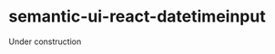 # semantic-ui-react-datetimeinput
Under construction

<!--- # semantic-ui-react-numberinput
Numeric input control with step buttons for [Semantic UI React]

[![version][version-badge]][package]
[![MIT License][license-badge]][license]

![Example image of numberInput](https://raw.githubusercontent.com/pksilen/semantic-ui-react-numberinput/master/example/number_input_with_border_radius.png)

![Example image of numberInput](https://raw.githubusercontent.com/pksilen/semantic-ui-react-numberinput/master/example/right_buttons_number_input_with_border_radius.png)

## Prerequisites
    "react": "^16.0.0",
    "react-dom": "^16.0.0",
    "semantic-ui-react": "^0.87.0"

## Installation
    npm install --save semantic-ui-react-numberinput
    
## Demo
   TimeInput [demo]
    
    
## Example usage
    import React from 'react';
    import TimeInput from 'semantic-ui-react-numberinput';
    
    class NumberInputExample extends React.Component {

        constructor(props) {
            super(props);
            this.state = {
                value: '0'
            };
        }
        
        changeValue = (newValue) => {
            this.setState({ value: newValue });
        }
       
        render() => {(
            <TimeInput value={this.state.value} onChange={this.changeValue} />
        )};
    }
    
   Render TimeInput with step buttons on left and right side of the input (this is default behavior, if buttonPlacement is not specified)
             
    <TimeInput buttonPlacement="leftAndRight" value={this.state.value} onChange={this.changeValue} />
         
   Render TimeInput with step buttons on the right side of the input
                      
    <TimeInput buttonPlacement="right" value={this.state.value} onChange={this.changeValue} />
    
   Specify allowed number range to be between 0 and 100
         
    <TimeInput minValue={0} maxValue={100} value={this.state.value} onChange={this.changeValue} />
         
   Specify buttons to increment/decrement by 5 
                  
    <TimeInput stepAmount={5} value={this.state.value} onChange={this.changeValue} />
         
   Specify decimal TimeInput with increment/decrement step of 0.25 and default precision of 2 
                   
    <TimeInput valueType="decimal" stepAmount={0.25} value={this.state.value} onChange={this.changeValue} />
          
   Specify decimal TimeInput with increment/decrement step of 0.1 and precision of 1 
                     
    <TimeInput valueType="decimal" stepAmount={0.1} precision={1} value={this.state.value} onChange={this.changeValue} />

## Mandatory TimeInput properties      
    value: string, // must be parseable to integer or decimal number depending on valueType
    onChange: (newValue: string) => void,
         
## Optional TimeInput properties
| property             | description                                                                                                                    |
| -------------------- | -------------------------------------------------------------------------------------------------------------------------------|
| allowEmptyValue      | Specifies if value can be empty                                                                                                |    
| buttonPlacement      | Specifies how step buttons are placed                                                                                          |
| id                   | id for HTML outer div element                                                                                                  |
| className            | class name(s) for HTML outer div element                                                                                       |
| defaultValue         | Specifies default value to be used when value is empty (must be integer or decimal number depending on valueType)              |
| minValue             | Minimum value accepted for TimeInput (must be integer or decimal number depending on valueType)                              |                                                                           |
| maxValue             | Maximum value accepted for TimeInput (must be integer or decimal number depending on valueType)                              |
| maxLength            | Maximum length of HTML input value (must be a positive integer)                                                                |
| placeholder          | Placeholder text for input element when value is empty, applicable only when allowEmptyValue is true                           |
| precision            | Decimal number precision when valueType is 'decimal'                                                                           |
| showError            | Specifies if HTML input element should show error styleMap                                                                        |
| size                 | Specifies the size of the control                                                                                              |
| stepAmount           | Specifies how much buttons increment/decrement the value (must be a positive integer or decimal number depending on valueType) |
| valueType            | Specifies if value is integer or decimal number                                                                                |

    
## Optional TimeInput property types
    allowEmptyValue: boolean,
    buttonPlacement: 'right' | 'leftAndRight'  
    id: string,
    className: string,
    defaultValue: number,
    minValue: number, 
    maxValue: number,   
    maxLength: number,
    placeholder: string,
    precision: number,
    showError: boolean,
    size: 'mini' | 'small' | 'large' | 'big' | 'huge' | 'massive',
    stepAmount: number,
    valueType: 'integer' | 'decimal'
        
## Default values for optional properties
    allowEmptyValue: false,
    buttonPlacement: 'leftAndRight',
    id: undefined,
    className: undefined,
    defaultValue: undefined,
    minValue: 0,
    maxValue: 9999999999,
    maxLength: 10,
    placeholder: 'Enter a value',
    precision: 2,
    showError: false,
    size: 'small',
    stepAmount: 1,
    valueType: 'integer'
        
## Styling example
![Example image of numberInput](https://raw.githubusercontent.com/pksilen/semantic-ui-react-numberinput/master/example/styled_number_input.png)

   styles.css
   
    .numberInput .ui.button {
      background-color: red;
      border-radius: 0 !important;
      color: white;
    }
    
    .numberInput .ui.input > input {
      border-color: red;
      color: red;
      font-weight: bold;
      width: 50px;
    }
    
   Applying CSS using className
   
    <TimeInput className="numberInput" value={this.state.value} onChange={this.changeValue} />
    
## License
MIT License

[license-badge]: https://img.shields.io/badge/license-MIT-green
[license]: https://github.com/pksilen/semantic-ui-react-numberinput/blob/master/LICENSE
[version-badge]: https://img.shields.io/npm/v/semantic-ui-react-numberinput.svg?style=flat-square
[package]: https://www.npmjs.com/package/semantic-ui-react-numberinput
[demo]: https://pksilen.github.io/semantic-ui-react-numberinput/
[Semantic UI React]: https://react.semantic-ui.com/
-->
